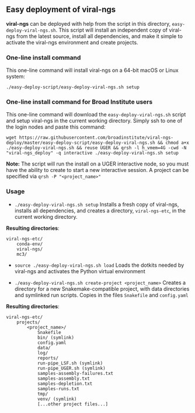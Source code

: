 ## Easy deployment of viral-ngs

**viral-ngs** can be deployed with help from the script in this directory, `easy-deploy-viral-ngs.sh`. This script will install an independent copy of viral-ngs from the latest source, install all dependencies, and make it simple to activate the viral-ngs environment and create projects.

### One-line install command 

This one-line command will install viral-ngs on a 64-bit macOS or Linux system:

```
./easy-deploy-script/easy-deploy-viral-ngs.sh setup
```

### One-line install command for Broad Institute users

This one-line command will download the `easy-deploy-viral-ngs.sh` script and setup viral-ngs in the current working directory. Simply ssh to one of the login nodes and paste this command:

    wget https://raw.githubusercontent.com/broadinstitute/viral-ngs-deploy/master/easy-deploy-script/easy-deploy-viral-ngs.sh && chmod a+x ./easy-deploy-viral-ngs.sh && reuse UGER && qrsh -l h_vmem=4G -cwd -N "viral-ngs_deploy" -q interactive ./easy-deploy-viral-ngs.sh setup

**Note:** The script will run the install on a UGER interactive node, so you must have the ability to create to start a new interactive session. A project can be specified via `qrsh -P "<project_name>"` 

### Usage

* `./easy-deploy-viral-ngs.sh setup` Installs a fresh copy of viral-ngs,  installs all dependencies, and creates a directory, `viral-ngs-etc`, in the current working directory. 

**Resulting directories**:

```
viral-ngs-etc/
    conda-env/
    viral-ngs/
    mc3/
```

* `source ./easy-deploy-viral-ngs.sh load` Loads the dotkits needed by viral-ngs and activates the Python virtual environment

* `./easy-deploy-viral-ngs.sh create-project <project_name>` Creates a directory for a new Snakemake-compatible project, with data directories and symlinked run scripts. Copies in the files `Snakefile` and `config.yaml`

**Resulting directories**:

```
viral-ngs-etc/
    projects/
        <project_name>/
            Snakefile
            bin/ (symlink)
            config.yaml
            data/
            log/
            reports/
            run-pipe_LSF.sh (symlink)
            run-pipe_UGER.sh (symlink)
            samples-assembly-failures.txt
            samples-assembly.txt
            samples-depletion.txt
            samples-runs.txt
            tmp/
            venv/ (symlink)
            [...other project files...]
```
